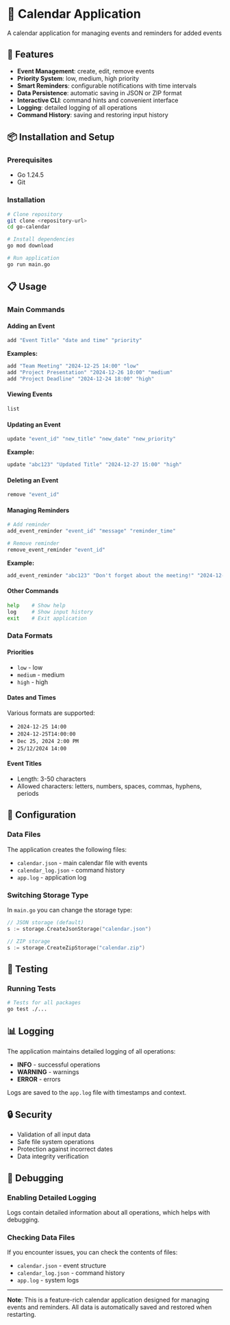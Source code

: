 # 📅 Calendar Application

A calendar application for managing events and reminders for added events

## 🚀 Features

- **Event Management**: create, edit, remove events
- **Priority System**: low, medium, high priority
- **Smart Reminders**: configurable notifications with time intervals
- **Data Persistence**: automatic saving in JSON or ZIP format
- **Interactive CLI**: command hints and convenient interface
- **Logging**: detailed logging of all operations
- **Command History**: saving and restoring input history

## 📦 Installation and Setup

### Prerequisites

- Go 1.24.5
- Git

### Installation

```bash
# Clone repository
git clone <repository-url>
cd go-calendar

# Install dependencies
go mod download

# Run application
go run main.go
```

## 📋 Usage

### Main Commands

#### Adding an Event
```bash
add "Event Title" "date and time" "priority"
```

**Examples:**
```bash
add "Team Meeting" "2024-12-25 14:00" "low"
add "Project Presentation" "2024-12-26 10:00" "medium"
add "Project Deadline" "2024-12-24 18:00" "high"
```

#### Viewing Events
```bash
list
```

#### Updating an Event
```bash
update "event_id" "new_title" "new_date" "new_priority"
```

**Example:**
```bash
update "abc123" "Updated Title" "2024-12-27 15:00" "high"
```

#### Deleting an Event
```bash
remove "event_id"
```

#### Managing Reminders
```bash
# Add reminder
add_event_reminder "event_id" "message" "reminder_time"

# Remove reminder
remove_event_reminder "event_id"
```

**Example:**
```bash
add_event_reminder "abc123" "Don't forget about the meeting!" "2024-12-25 13:45"
```

#### Other Commands
```bash
help    # Show help
log     # Show input history
exit    # Exit application
```

### Data Formats

#### Priorities
- `low` - low
- `medium` - medium
- `high` - high

#### Dates and Times
Various formats are supported:
- `2024-12-25 14:00`
- `2024-12-25T14:00:00`
- `Dec 25, 2024 2:00 PM`
- `25/12/2024 14:00`

#### Event Titles
- Length: 3-50 characters
- Allowed characters: letters, numbers, spaces, commas, hyphens, periods

## 🔧 Configuration

### Data Files

The application creates the following files:

- `calendar.json` - main calendar file with events
- `calendar_log.json` - command history
- `app.log` - application log

### Switching Storage Type

In `main.go` you can change the storage type:

```go
// JSON storage (default)
s := storage.CreateJsonStorage("calendar.json")

// ZIP storage
s := storage.CreateZipStorage("calendar.zip")
```

## 🧪 Testing

### Running Tests

```bash
# Tests for all packages
go test ./...
```

## 📊 Logging

The application maintains detailed logging of all operations:

- **INFO** - successful operations
- **WARNING** - warnings
- **ERROR** - errors

Logs are saved to the `app.log` file with timestamps and context.

## 🔒 Security

- Validation of all input data
- Safe file system operations
- Protection against incorrect dates
- Data integrity verification

## 🐛 Debugging

### Enabling Detailed Logging

Logs contain detailed information about all operations, which helps with debugging.

### Checking Data Files

If you encounter issues, you can check the contents of files:
- `calendar.json` - event structure
- `calendar_log.json` - command history
- `app.log` - system logs

---

**Note**: This is a feature-rich calendar application designed for managing events and reminders. All data is automatically saved and restored when restarting.
